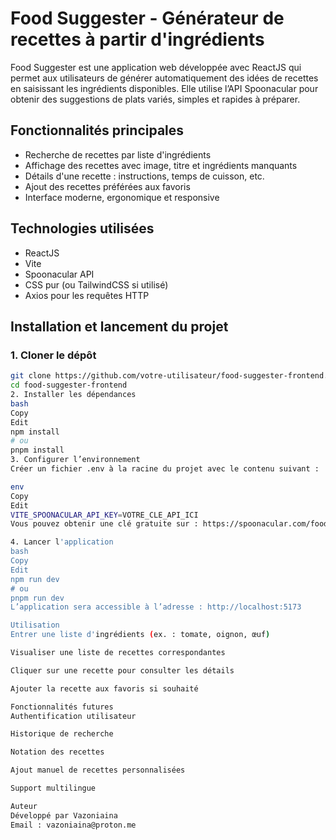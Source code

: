 # Food Suggester - Générateur de recettes à partir d'ingrédients

Food Suggester est une application web développée avec ReactJS qui permet aux utilisateurs de générer automatiquement des idées de recettes en saisissant les ingrédients disponibles. Elle utilise l’API Spoonacular pour obtenir des suggestions de plats variés, simples et rapides à préparer.

## Fonctionnalités principales

- Recherche de recettes par liste d'ingrédients
- Affichage des recettes avec image, titre et ingrédients manquants
- Détails d'une recette : instructions, temps de cuisson, etc.
- Ajout des recettes préférées aux favoris
- Interface moderne, ergonomique et responsive

## Technologies utilisées

- ReactJS
- Vite
- Spoonacular API
- CSS pur (ou TailwindCSS si utilisé)
- Axios pour les requêtes HTTP

## Installation et lancement du projet

### 1. Cloner le dépôt

```bash
git clone https://github.com/votre-utilisateur/food-suggester-frontend.git
cd food-suggester-frontend
2. Installer les dépendances
bash
Copy
Edit
npm install
# ou
pnpm install
3. Configurer l’environnement
Créer un fichier .env à la racine du projet avec le contenu suivant :

env
Copy
Edit
VITE_SPOONACULAR_API_KEY=VOTRE_CLE_API_ICI
Vous pouvez obtenir une clé gratuite sur : https://spoonacular.com/food-api

4. Lancer l'application
bash
Copy
Edit
npm run dev
# ou
pnpm run dev
L’application sera accessible à l’adresse : http://localhost:5173

Utilisation
Entrer une liste d'ingrédients (ex. : tomate, oignon, œuf)

Visualiser une liste de recettes correspondantes

Cliquer sur une recette pour consulter les détails

Ajouter la recette aux favoris si souhaité

Fonctionnalités futures
Authentification utilisateur

Historique de recherche

Notation des recettes

Ajout manuel de recettes personnalisées

Support multilingue

Auteur
Développé par Vazoniaina
Email : vazoniaina@proton.me